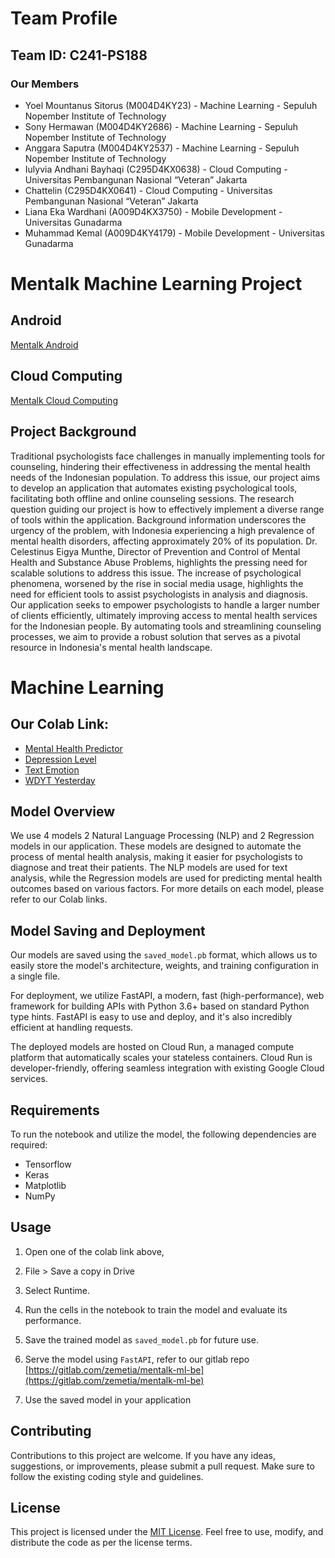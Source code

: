 # Team Profile
## Team ID: C241-PS188
### Our Members
- Yoel Mountanus Sitorus (M004D4KY23) - Machine Learning - Sepuluh Nopember Institute of Technology
- Sony Hermawan (M004D4KY2686) - Machine Learning - Sepuluh Nopember Institute of Technology		
- Anggara Saputra (M004D4KY2537) - Machine Learning - Sepuluh Nopember Institute of Technology		
- Iulyvia Andhani Bayhaqi (C295D4KX0638) - Cloud Computing - Universitas Pembangunan Nasional “Veteran” Jakarta		
- Chattelin (C295D4KX0641) - Cloud Computing - Universitas Pembangunan Nasional “Veteran” Jakarta		
- Liana Eka Wardhani (A009D4KX3750) - Mobile Development - Universitas Gunadarma		
- Muhammad Kemal (A009D4KY4179) - Mobile Development - Universitas Gunadarma		

# Mentalk Machine Learning Project

## **Android**
[Mentalk Android](https://github.com/Bangkit-Capstone-Psychology-Tools/Mentalk-MD)

## **Cloud Computing**
[Mentalk Cloud Computing](https://github.com/Bangkit-Capstone-Psychology-Tools/m-backend)

## **Project Background**
Traditional psychologists face challenges in manually implementing tools for counseling, hindering their effectiveness in addressing the mental health needs of the Indonesian population. To address this issue, our project aims to develop an application that automates existing psychological tools, facilitating both offline and online counseling sessions. The research question guiding our project is how to effectively implement a diverse range of tools within the application. Background information underscores the urgency of the problem, with Indonesia experiencing a high prevalence of mental health disorders, affecting approximately 20% of its population. Dr. Celestinus Eigya Munthe, Director of Prevention and Control of Mental Health and Substance Abuse Problems, highlights the pressing need for scalable solutions to address this issue. The increase of psychological phenomena, worsened by the rise in social media usage, highlights the need for efficient tools to assist psychologists in analysis and diagnosis. Our application seeks to empower psychologists to handle a larger number of clients efficiently, ultimately improving access to mental health services for the Indonesian people. By automating tools and streamlining counseling processes, we aim to provide a robust solution that serves as a pivotal resource in Indonesia's mental health landscape.

# **Machine Learning**

## **Our Colab Link:**
- [Mental Health Predictor](https://colab.research.google.com/drive/1ERyqqPszdFqunyAq0iLuEo25VrEHfSHh?usp=sharing)
- [Depression Level](https://colab.research.google.com/drive/1vk9vF-euRj0f-hoTICzCI9_qb58Gcge-#scrollTo=z2DYgje1nZ9w)
- [Text Emotion](https://colab.research.google.com/drive/1N466i6slbdyNBjfDg_PtZjdPRmIHHmOv#scrollTo=YRN1VM5fga1E)
- [WDYT Yesterday](https://colab.research.google.com/drive/1IVp3cpMxqGC9IO2ZrRMxpvMh_N5BrRAT?authuser=2#scrollTo=gZqdm2mMCDA7)

## **Model Overview**
We use 4 models 2 Natural Language Processing (NLP) and 2 Regression models in our application. These models are designed to automate the process of mental health analysis, making it easier for psychologists to diagnose and treat their patients. The NLP models are used for text analysis, while the Regression models are used for predicting mental health outcomes based on various factors. For more details on each model, please refer to our Colab links.

## **Model Saving and Deployment**

Our models are saved using the `saved_model.pb` format, which allows us to easily store the model's architecture, weights, and training configuration in a single file.

For deployment, we utilize FastAPI, a modern, fast (high-performance), web framework for building APIs with Python 3.6+ based on standard Python type hints. FastAPI is easy to use and deploy, and it's also incredibly efficient at handling requests.

The deployed models are hosted on Cloud Run, a managed compute platform that automatically scales your stateless containers. Cloud Run is developer-friendly, offering seamless integration with existing Google Cloud services.

## **Requirements**

To run the notebook and utilize the model, the following dependencies are required:
- Tensorflow
- Keras
- Matplotlib
- NumPy

## Usage

1. Open one of the colab link above,

2. File > Save a copy in Drive

3. Select Runtime.

4. Run the cells in the notebook to train the model and evaluate its performance.
   
5. Save the trained model as `saved_model.pb` for future use.
   
6. Serve the model using `FastAPI`, refer to our gitlab repo [https://gitlab.com/zemetia/mentalk-ml-be](https://gitlab.com/zemetia/mentalk-ml-be)

7. Use the saved model in your application

## Contributing

Contributions to this project are welcome. If you have any ideas, suggestions, or improvements, please submit a pull request. Make sure to follow the existing coding style and guidelines.

## License

This project is licensed under the [MIT License](https://opensource.org/licenses/MIT). Feel free to use, modify, and distribute the code as per the license terms.

